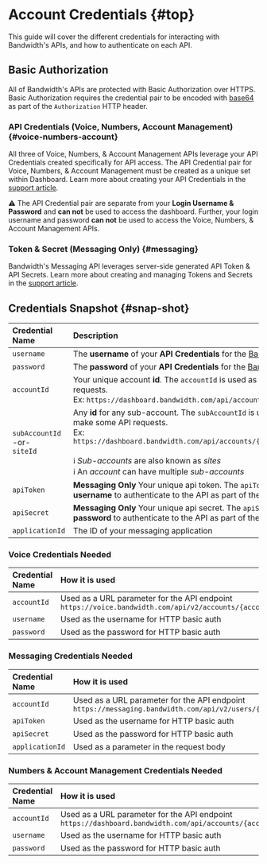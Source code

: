# Account Credentials {#top}

This guide will cover the different credentials for interacting with Bandwidth's APIs, and how to authenticate on each API.

## Basic Authorization

All of Bandwidth's APIs are protected with Basic Authorization over HTTPS. Basic Authorization requires the credential pair to be encoded with [base64](https://en.wikipedia.org/wiki/Base64) as part of the `Authorization` HTTP header.

### API Credentials (Voice, Numbers, Account Management) {#voice-numbers-account}

All three of Voice, Numbers, & Account Management APIs leverage your API Credentials created specifically for API access.  The API Credential pair for Voice, Numbers, & Account Management must be created as a unique set within Dashboard.  Learn more about creating your API Credentials in the [support article](https://support.bandwidth.com/hc/en-us/articles/115007187088-How-to-Create-New-Users-in-the-Bandwidth-Dashboard).

⚠️ The API Credential pair are separate from your **Login Username & Password** and **can not** be used to access the dashboard.  Further, your login username and password **can not** be used to access the Voice, Numbers, & Account Management APIs.

### Token & Secret (Messaging Only) {#messaging}

Bandwidth's Messaging API leverages server-side generated API Token & API Secrets. Learn more about creating and managing Tokens and Secrets in the [support article](https://support.bandwidth.com/hc/en-us/articles/360014110974).

## Credentials Snapshot {#snap-shot}

| Credential Name                        | Description                                                                                                                                                                                                                                                                                             | Example                                            |
|:---------------------------------------|:--------------------------------------------------------------------------------------------------------------------------------------------------------------------------------------------------------------------------------------------------------------------------------------------------------|:---------------------------------------------------|
| `username`                             | The **username** of your **API Credentials** for the [Bandwidth Dashboard](https://dashboard.bandwidth.com)                                                                                                                                                                                             | `jdoe`                                             |
| `password`                             | The **password** of your **API Credentials** for the  [Bandwidth Dashboard](https://dashboard.bandwidth.com)                                                                                                                                                                                            | `correct-horse-battery-staple`                     |
| `accountId`                            | Your unique account **id**.  The `accountId` is used as part of the url to make API requests. <br> Ex: `https://dashboard.bandwidth.com/api/accounts/{accountId}/`                                                                                                                                      | `920012`                                           |
| `subAccountId` <br> -or- <br> `siteId` | Any **id** for any sub-account.  The `subAccountId` is used as part of the url to make some API requests. <br> Ex: `https://dashboard.bandwidth.com/api/accounts/{accountId}/sites/{sideId}` <br><br> ℹ️ *Sub-accounts* are also known as *sites* <br> ℹ️ An *account* can have multiple *sub-accounts* | `13606`                                            |
| `apiToken`                             | **Messaging Only** Your unique api token.  The `apiToken` is used as the **username** to authenticate to the API as part of the basic auth scheme                                                                                                                                                       | `f12a9edeed04ecd21b303c6f1f9f0831a1482f7f3c59199e` |
| `apiSecret`                            | **Messaging Only** Your unique api secret.  The `apiSecret` is used as the **password** to authenticate to the API as part of the basic auth scheme                                                                                                                                                     | `j54935lddasl837592356aasdf8359hlo3`               |
| `applicationId`                        | The ID of your messaging application                                                                                                                                                                                                                                                                    | `532qd-fk5odk5-dlslka40-l5k3lsdmc`                 |

### Voice Credentials Needed

| Credential Name | How it is used                                                                                    |
|:----------------|:--------------------------------------------------------------------------------------------------|
| `accountId`     | Used as a URL parameter for the API endpoint `https://voice.bandwidth.com/api/v2/accounts/{accountId}` |
| `username`      | Used as the username for HTTP basic auth                                                          |
| `password`     | Used as the password for HTTP basic auth                                                          |

### Messaging Credentials Needed

| Credential Name | How it is used                                                                                                   |
|:----------------|:-----------------------------------------------------------------------------------------------------------------|
| `accountId`     | Used as a URL parameter for the API endpoint `https://messaging.bandwidth.com/api/v2/users/{accountId}/messages` |
| `apiToken`      | Used as the username for HTTP basic auth                                                                         |
| `apiSecret`     | Used as the password for HTTP basic auth                                                                         |
| `applicationId` | Used as a parameter in the request body                                                                          |

### Numbers & Account Management Credentials Needed

| Credential Name | How it is used                                                                                          |
|:----------------|:--------------------------------------------------------------------------------------------------------|
| `accountId`     | Used as a URL parameter for the API endpoint `https://dashboard.bandwidth.com/api/accounts/{accountId}` |
| `username`      | Used as the username for HTTP basic auth                                                                |
| `password`      | Used as the password for HTTP basic auth

<br>
